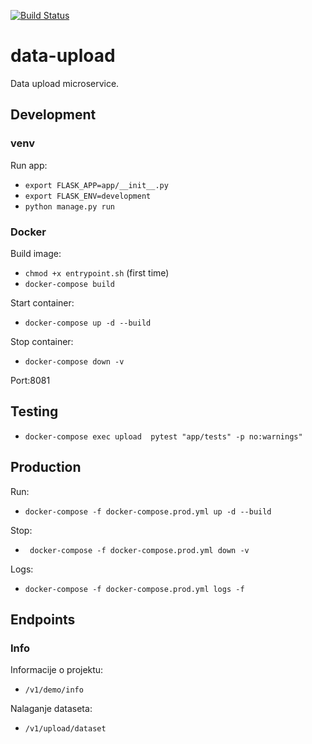 [![Build Status](https://travis-ci.org/rso-projekt-leon/data-upload.svg?branch=master)](https://travis-ci.org/rso-projekt-leon/data-upload)

# data-upload
Data upload microservice.

## Development
### venv
Run app: 
- `export FLASK_APP=app/__init__.py`
- `export FLASK_ENV=development`
- `python manage.py run`

### Docker
Build image:
- `chmod +x entrypoint.sh` (first time)
- `docker-compose build`

Start container:
- `docker-compose up -d --build`

Stop container:
- `docker-compose down -v`

Port:8081

## Testing
- `docker-compose exec upload  pytest "app/tests" -p no:warnings"`

## Production
Run:
- `docker-compose -f docker-compose.prod.yml up -d --build`

Stop:
- ` docker-compose -f docker-compose.prod.yml down -v`

Logs:
- `docker-compose -f docker-compose.prod.yml logs -f`

## Endpoints
### Info
Informacije o projektu:
- `/v1/demo/info`

Nalaganje dataseta:
- `/v1/upload/dataset`

